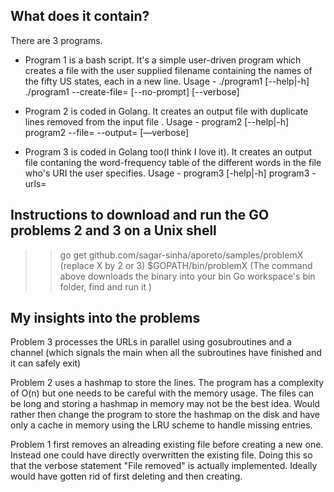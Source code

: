 

What does it contain?
---------------------

There are 3 programs.
- Program 1 is a bash script. It's a simple user-driven program which creates a file with the user supplied filename containing the names of the fifty US states, each in a new line. 
Usage - ./program1 [--help|-h]
        ./program1 --create-file=<filename> [--no-prompt] [--verbose]
- Program 2 is coded in Golang. It creates an output file with duplicate lines removed from the input file . 
Usage - program2 [--help|-h]
        program2 --file=<filename> --output=<output-filename> [—verbose]
        
- Program 3 is coded in Golang too(I think I love it). It creates an output file contaning the word-frequency table of the different words in the file who's URI the user specifies.
Usage - program3 [-help|-h]
        program3 -urls=<comma-seperated-one-or-more-urls>

Instructions to download and run the GO problems 2 and 3 on a Unix shell
------------------------------------------------------------------------

 >> go get github.com/sagar-sinha/aporeto/samples/problemX (replace X by 2 or 3)
 >> $GOPATH/bin/problemX (The command above downloads the binary into your bin Go workspace's bin folder, find and run it )


My insights into the problems 
-----------------------------
Problem 3 processes the URLs in parallel using gosubroutines and a channel (which signals the main when all the subroutines have finished and it can safely exit) 

Problem 2 uses a hashmap to store the lines. The program has a complexity of O(n) but one needs to be careful with the memory usage. The files can be long and storing a hashmap in memory may not be the best idea. Would rather then change the program to store the hashmap on the disk and have only a cache in memory using the LRU scheme to handle missing entries.

Problem 1 first removes an alreading existing file before creating a new one. Instead one could have directly overwritten the existing file. Doing this so that the verbose statement "File removed" is actually implemented. Ideally would have gotten rid of first deleting and then creating.
